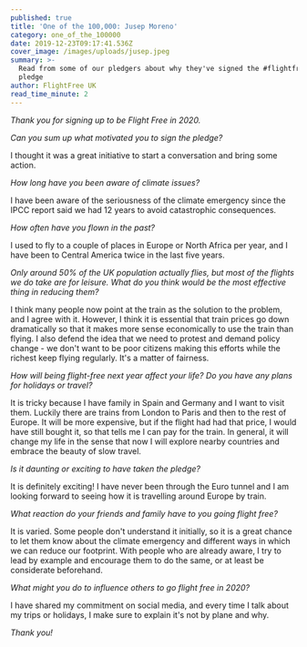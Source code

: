 ```yaml
---
published: true
title: 'One of the 100,000: Jusep Moreno'
category: one_of_the_100000
date: 2019-12-23T09:17:41.536Z
cover_image: /images/uploads/jusep.jpeg
summary: >-
  Read from some of our pledgers about why they've signed the #flightfree2020
  pledge
author: FlightFree UK
read_time_minute: 2
---
```

*Thank you for signing up to be Flight Free in 2020.*

*Can you sum up what motivated you to sign the pledge?*

I thought it was a great initiative to start a conversation and bring some action.

*How long have you been aware of climate issues?*

I have been aware of the seriousness of the climate emergency since the IPCC report said we had 12 years to avoid catastrophic consequences.

*How often have you flown in the past?*

I used to fly to a couple of places in Europe or North Africa per year, and I have been to Central America twice in the last five years.

*Only around 50% of the UK population actually flies, but most of the flights we do take are for leisure. What do you think would be the most effective thing in reducing them?*

I think many people now point at the train as the solution to the problem, and I agree with it. However, I think it is essential that train prices go down dramatically so that it makes more sense economically to use the train than flying. I also defend the idea that we need to protest and demand policy change - we don't want to be poor citizens making this efforts while the richest keep flying regularly. It's a matter of fairness.

*How will being flight-free next year affect your life? Do you have any plans for holidays or travel?*

It is tricky because I have family in Spain and Germany and I want to visit them. Luckily there are trains from London to Paris and then to the rest of Europe. It will be more expensive, but if the flight had had that price, I would have still bought it, so that tells me I can pay for the train. In general, it will change my life in the sense that now I will explore nearby countries and embrace the beauty of slow travel.

*Is it daunting or exciting to have taken the pledge?*

It is definitely exciting! I have never been through the Euro tunnel and I am looking forward to seeing how it is travelling around Europe by train.

*What reaction do your friends and family have to you going flight free?*

It is varied. Some people don't understand it initially, so it is a great chance to let them know about the climate emergency and different ways in which we can reduce our footprint. With people who are already aware, I try to lead by example and encourage them to do the same, or at least be considerate beforehand.

*What might you do to influence others to go flight free in 2020?*

I have shared my commitment on social media, and every time I talk about my trips or holidays, I make sure to explain it's not by plane and why.

*Thank you!*
